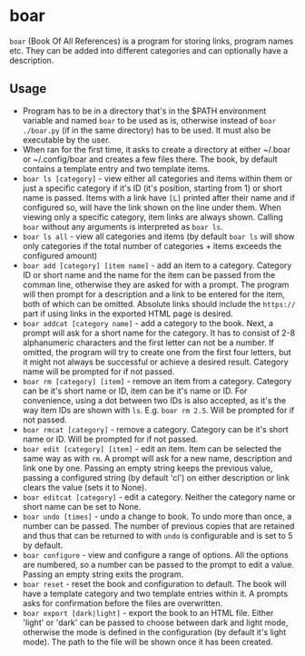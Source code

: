 # boar
`boar` (Book Of All References) is a program for storing links, program names etc. They can be added into different categories and can optionally have a description.
## Usage
- Program has to be in a directory that's in the $PATH environment variable and named `boar` to be used as is, otherwise instead of `boar` `./boar.py` (if in the same directory) has to be used. It must also be executable by the user.
- When ran for the first time, it asks to create a directory at either ~/.boar or ~/.config/boar and creates a few files there. The book, by default contains a template entry and two template items.
- `boar ls [category]` - view either all categories and items within them or just a specific category if it's ID (it's position, starting from 1) or short name is passed. Items with a link have `[L]` printed after their name and if configured so, will have the link shown on the line under them. When viewing only a specific category, item links are always shown. Calling `boar` without any arguments is interpreted as `boar ls`.
- `boar ls all` - view all categories and items (by default `boar ls` will show only categories if the total number of categories + items exceeds the configured amount)
- `boar add [category] [item name]` - add an item to a category. Category ID or short name and the name for the item can be passed from the comman line, otherwise they are asked for with a prompt. The program will then prompt for a description and a link to be entered for the item, both of which can be omitted. Absolute links should include the `https://` part if using links in the exported HTML page is desired.
- `boar addcat [category name]` - add a category to the book. Next, a prompt will ask for a short name for the category. It has to consist of 2-8 alphanumeric characters and the first letter can not be a number. If omitted, the program will try to create one from the first four letters, but it might not always be successful or achieve a desired result. Category name will be prompted for if not passed.
- `boar rm [category] [item]` - remove an item from a category. Category can be it's short name or ID, item can be it's name or ID. For convenience, using a dot between two IDs is also accepted, as it's the way item IDs are shown with `ls`. E.g. `boar rm 2.5`. Will be prompted for if not passed.
- `boar rmcat [category]` - remove a category. Category can be it's short name or ID. Will be prompted for if not passed.
- `boar edit [category] [item]` - edit an item. Item can be selected the same way as with `rm`. A prompt will ask for a new name, description and link one by one. Passing an empty string keeps the previous value, passing a configured string (by default 'cl') on either description or link clears the value (sets it to None).
- `boar editcat [category]` - edit a category. Neither the category name or short name can be set to None.
- `boar undo [times]` - undo a change to book. To undo more than once, a number can be passed. The number of previous copies that are retained and thus that can be returned to with `undo` is configurable and is set to 5 by default.
- `boar configure` - view and configure a range of options. All the options are numbered, so a number can be passed to the prompt to edit a value. Passing an empty string exits the program.
- `boar reset` - reset the book and configuration to default. The book will have a template category and two template entries within it. A prompts asks for confirmation before the files are overwritten.
- `boar export [dark|light]` - export the book to an HTML file. Either 'light' or 'dark' can be passed to choose between dark and light mode, otherwise the mode is defined in the configuration (by default it's light mode). The path to the file will be shown once it has been created.

